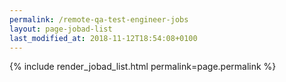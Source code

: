 ```yaml
---
permalink: /remote-qa-test-engineer-jobs
layout: page-jobad-list
last_modified_at: 2018-11-12T18:54:08+0100
---
```

{% include render_jobad_list.html permalink=page.permalink %}

